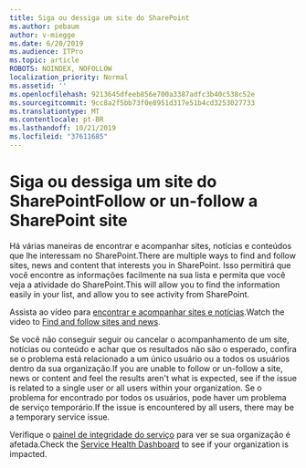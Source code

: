 ```yaml
---
title: Siga ou dessiga um site do SharePoint
ms.author: pebaum
author: v-miegge
ms.date: 6/20/2019
ms.audience: ITPro
ms.topic: article
ROBOTS: NOINDEX, NOFOLLOW
localization_priority: Normal
ms.assetid: ''
ms.openlocfilehash: 9213645dfeeb856e700a3387adfc3b40c538c52e
ms.sourcegitcommit: 9cc8a2f5bb73f0e8951d317e51b4cd3253027733
ms.translationtype: MT
ms.contentlocale: pt-BR
ms.lasthandoff: 10/21/2019
ms.locfileid: "37611685"
---
```

# <a name="follow-or-un-follow-a-sharepoint-site"></a><span data-ttu-id="24120-102">Siga ou dessiga um site do SharePoint</span><span class="sxs-lookup"><span data-stu-id="24120-102">Follow or un-follow a SharePoint site</span></span>

<span data-ttu-id="24120-103">Há várias maneiras de encontrar e acompanhar sites, notícias e conteúdos que lhe interessam no SharePoint.</span><span class="sxs-lookup"><span data-stu-id="24120-103">There are multiple ways to find and follow sites, news and content that interests you in SharePoint.</span></span> <span data-ttu-id="24120-104">Isso permitirá que você encontre as informações facilmente na sua lista e permita que você veja a atividade do SharePoint.</span><span class="sxs-lookup"><span data-stu-id="24120-104">This will allow you to find the information easily in your list, and allow you to see activity from SharePoint.</span></span>

<span data-ttu-id="24120-105">Assista ao vídeo para [encontrar e acompanhar sites e notícias](https://support.office.com/article/Video-Find-and-follow-sites-news-and-content-4411e38f-9bc5-4ecc-bd33-3dbe939ac84c).</span><span class="sxs-lookup"><span data-stu-id="24120-105">Watch the video to [Find and follow sites and news](https://support.office.com/article/Video-Find-and-follow-sites-news-and-content-4411e38f-9bc5-4ecc-bd33-3dbe939ac84c).</span></span>

<span data-ttu-id="24120-106">Se você não conseguir seguir ou cancelar o acompanhamento de um site, notícias ou conteúdo e achar que os resultados não são o esperado, confira se o problema está relacionado a um único usuário ou a todos os usuários dentro da sua organização.</span><span class="sxs-lookup"><span data-stu-id="24120-106">If you are unable to follow or un-follow a site, news or content and feel the results aren't what is expected, see if the issue is related to a single user or all users within your organization.</span></span> <span data-ttu-id="24120-107">Se o problema for encontrado por todos os usuários, pode haver um problema de serviço temporário.</span><span class="sxs-lookup"><span data-stu-id="24120-107">If the issue is encountered by all users, there may be a temporary service issue.</span></span>

<span data-ttu-id="24120-108">Verifique o [painel de integridade do serviço](https://admin.microsoft.com/AdminPortal/Home#/servicehealth) para ver se sua organização é afetada.</span><span class="sxs-lookup"><span data-stu-id="24120-108">Check the [Service Health Dashboard](https://admin.microsoft.com/AdminPortal/Home#/servicehealth) to see if your organization is impacted.</span></span>
